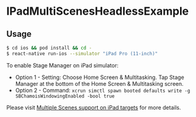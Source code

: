 # IPadMultiScenesHeadlessExample

## Usage

```bash
$ cd ios && pod install && cd -
$ react-native run-ios --simulator "iPad Pro (11-inch)"
```

To enable Stage Manager on iPad simulator:
- Option 1 - Setting: Choose Home Screen & Multitasking. Tap Stage Manager at the bottom of the Home Screen & Multitasking screen.
- Option 2 - Command: `xcrun simctl spawn booted defaults write -g SBChamoisWindowingEnabled -bool true`

Please visit [Multiple Scenes support on iPad targets](../../docs/IOSMultipleScenesSupport.md) for more details.
